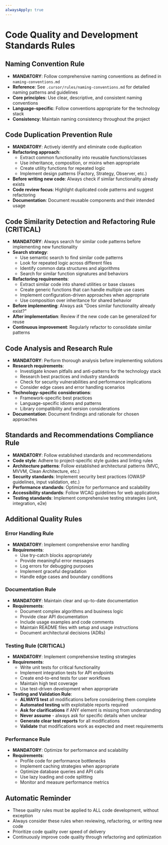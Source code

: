 ```yaml
---
alwaysApply: true
---
```


# Code Quality and Development Standards Rules

## Naming Convention Rule
- **MANDATORY**: Follow comprehensive naming conventions as defined in `naming-conventions.md`
- **Reference**: See `.cursor/rules/naming-conventions.md` for detailed naming patterns and guidelines
- **Core principles**: Use clear, descriptive, and consistent naming conventions
- **Language-specific**: Follow conventions appropriate for the technology stack
- **Consistency**: Maintain naming consistency throughout the project

## Code Duplication Prevention Rule
- **MANDATORY**: Actively identify and eliminate code duplication
- **Refactoring approach**: 
  - Extract common functionality into reusable functions/classes
  - Use inheritance, composition, or mixins when appropriate
  - Create utility functions for repeated logic
  - Implement design patterns (Factory, Strategy, Observer, etc.)
- **Before writing new code**: Always check if similar functionality already exists
- **Code review focus**: Highlight duplicated code patterns and suggest refactoring
- **Documentation**: Document reusable components and their intended usage

## Code Similarity Detection and Refactoring Rule (CRITICAL)
- **MANDATORY**: Always search for similar code patterns before implementing new functionality
- **Search strategy**:
  - Use semantic search to find similar code patterns
  - Look for repeated logic across different files
  - Identify common data structures and algorithms
  - Search for similar function signatures and behaviors
- **Refactoring requirements**:
  - Extract similar code into shared utilities or base classes
  - Create generic functions that can handle multiple use cases
  - Implement configuration-driven approaches when appropriate
  - Use composition over inheritance for shared behavior
- **Before implementing**: Always ask "Does similar functionality already exist?"
- **After implementation**: Review if the new code can be generalized for reuse
- **Continuous improvement**: Regularly refactor to consolidate similar patterns

## Code Analysis and Research Rule
- **MANDATORY**: Perform thorough analysis before implementing solutions
- **Research requirements**:
  - Investigate known pitfalls and anti-patterns for the technology stack
  - Research best practices and industry standards
  - Check for security vulnerabilities and performance implications
  - Consider edge cases and error handling scenarios
- **Technology-specific considerations**:
  - Framework-specific best practices
  - Language-specific idioms and patterns
  - Library compatibility and version considerations
- **Documentation**: Document findings and rationale for chosen approaches

## Standards and Recommendations Compliance Rule
- **MANDATORY**: Follow established standards and recommendations
- **Code style**: Adhere to project-specific style guides and linting rules
- **Architecture patterns**: Follow established architectural patterns (MVC, MVVM, Clean Architecture, etc.)
- **Security standards**: Implement security best practices (OWASP guidelines, input validation, etc.)
- **Performance standards**: Optimize for performance and scalability
- **Accessibility standards**: Follow WCAG guidelines for web applications
- **Testing standards**: Implement comprehensive testing strategies (unit, integration, e2e)

## Additional Quality Rules

### Error Handling Rule
- **MANDATORY**: Implement comprehensive error handling
- **Requirements**:
  - Use try-catch blocks appropriately
  - Provide meaningful error messages
  - Log errors for debugging purposes
  - Implement graceful degradation
  - Handle edge cases and boundary conditions

### Documentation Rule
- **MANDATORY**: Maintain clear and up-to-date documentation
- **Requirements**:
  - Document complex algorithms and business logic
  - Provide clear API documentation
  - Include usage examples and code comments
  - Maintain README files with setup and usage instructions
  - Document architectural decisions (ADRs)

### Testing Rule (CRITICAL)
- **MANDATORY**: Implement comprehensive testing strategies
- **Requirements**:
  - Write unit tests for critical functionality
  - Implement integration tests for API endpoints
  - Create end-to-end tests for user workflows
  - Maintain high test coverage
  - Use test-driven development when appropriate
- **Testing and Validation Rule**:
  - **ALWAYS test** all modifications before considering them complete
  - **Automated testing** with exploitable reports required
  - **Ask for clarifications** if ANY element is missing from understanding
  - **Never assume** - always ask for specific details when unclear
  - **Generate clear test reports** for all modifications
  - **Validate** that modifications work as expected and meet requirements

### Performance Rule
- **MANDATORY**: Optimize for performance and scalability
- **Requirements**:
  - Profile code for performance bottlenecks
  - Implement caching strategies when appropriate
  - Optimize database queries and API calls
  - Use lazy loading and code splitting
  - Monitor and measure performance metrics

## Automatic Reminder
- These quality rules must be applied to ALL code development, without exception
- Always consider these rules when reviewing, refactoring, or writing new code
- Prioritize code quality over speed of delivery
- Continuously improve code quality through refactoring and optimization